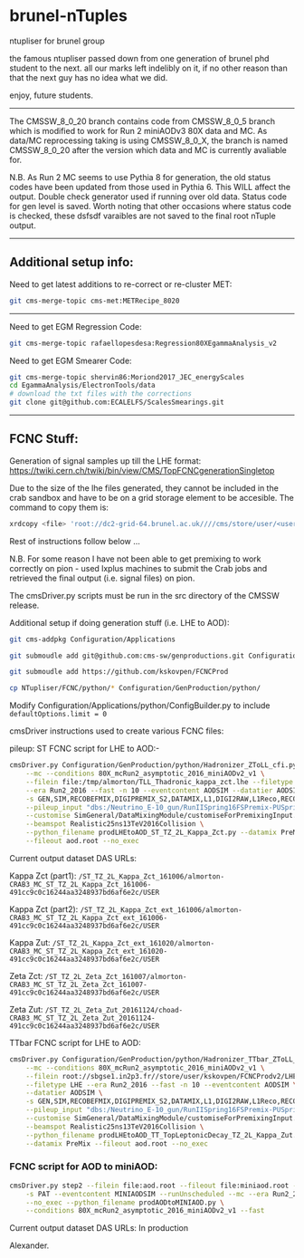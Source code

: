 brunel-nTuples
==============

ntupliser for brunel group

the famous ntupliser passed down from one generation of brunel phd student to
the next. all our marks left indelibly on it, if no other reason than that the
next guy has no idea what we did.

enjoy, future students.

***

The CMSSW_8_0_20 branch contains code from CMSSW_8_0_5 branch which is modified
to work for Run 2 miniAODv3 80X data and MC. As data/MC reprocessing taking is
using CMSSW_8_0_X, the branch is named CMSSW_8_0_20 after the version which data
and MC is currently avaliable for.

N.B. As Run 2 MC seems to use Pythia 8 for generation, the old status codes have
been updated from those used in Pythia 6. This WILL affect the output. Double
check generator used if running over old data. Status code for gen level is
saved. Worth noting that other occasions where status code is checked, these dsfsdf
varaibles are not saved to the final root nTuple output.

---

## Additional setup info:

Need to get latest additions to re-correct or re-cluster MET:

``` bash
git cms-merge-topic cms-met:METRecipe_8020
```
---

Need to get EGM Regression Code:

``` bash
git cms-merge-topic rafaellopesdesa:Regression80XEgammaAnalysis_v2
```

Need to get EGM Smearer Code:
``` bash
git cms-merge-topic shervin86:Moriond2017_JEC_energyScales
cd EgammaAnalysis/ElectronTools/data
# download the txt files with the corrections
git clone git@github.com:ECALELFS/ScalesSmearings.git
```
---

## FCNC Stuff:

Generation of signal samples up till the LHE
format: <https://twiki.cern.ch/twiki/bin/view/CMS/TopFCNCgenerationSingletop>

Due to the size of the lhe files generated, they cannot be included in the crab
sandbox and have to be on a grid storage element to be accesible. The command to
copy them is: 

``` bash
xrdcopy <file> 'root://dc2-grid-64.brunel.ac.uk////cms/store/user/<username>/<dirPath>'
```

Rest of instructions follow below ...

N.B. For some reason I have not been able to get premixing to work correctly on
pion - used lxplus machines to submit the Crab jobs and retrieved the final
output (i.e. signal files) on pion.

The cmsDriver.py scripts must be run in the src directory of the CMSSW release.

Additional setup if doing generation stuff (i.e. LHE to AOD):

``` bash
git cms-addpkg Configuration/Applications

git submoudle add git@github.com:cms-sw/genproductions.git Configuration/GenProduction/

git submoudle add https://github.com/kskovpen/FCNCProd

cp NTupliser/FCNC/python/* Configuration/GenProduction/python/
```

Modify Configuration/Applications/python/ConfigBuilder.py to include
`defaultOptions.limit = 0`

cmsDriver instructions used to create various FCNC files:

pileup:
ST FCNC script for LHE to AOD:-

``` bash
cmsDriver.py Configuration/GenProduction/python/Hadronizer_ZToLL_cfi.py \
    --mc --conditions 80X_mcRun2_asymptotic_2016_miniAODv2_v1 \
    --filein file:/tmp/almorton/TLL_Thadronic_kappa_zct.lhe --filetype LHE \
    --era Run2_2016 --fast -n 10 --eventcontent AODSIM --datatier AODSIM \
    -s GEN,SIM,RECOBEFMIX,DIGIPREMIX_S2,DATAMIX,L1,DIGI2RAW,L1Reco,RECO,HLT:@frozen2016 \
    --pileup_input "dbs:/Neutrino_E-10_gun/RunIISpring16FSPremix-PUSpring16_80X_mcRun2_asymptotic_2016_v3-v1/GEN-SIM-DIGI-RAW" \
    --customise SimGeneral/DataMixingModule/customiseForPremixingInput.customiseForPreMixingInput \
    --beamspot Realistic25ns13TeV2016Collision \
    --python_filename prodLHEtoAOD_ST_TZ_2L_Kappa_Zct.py --datamix PreMix \
    --fileout aod.root --no_exec
```

Current output dataset DAS URLs:

Kappa Zct (part1):
`/ST_TZ_2L_Kappa_Zct_161006/almorton-CRAB3_MC_ST_TZ_2L_Kappa_Zct_161006-491cc9c0c16244aa3248937bd6af6e2c/USER`

Kappa Zct (part2):
`/ST_TZ_2L_Kappa_Zct_ext_161006/almorton-CRAB3_MC_ST_TZ_2L_Kappa_Zct_ext_161006-491cc9c0c16244aa3248937bd6af6e2c/USER`

Kappa Zut:
`/ST_TZ_2L_Kappa_Zct_ext_161020/almorton-CRAB3_MC_ST_TZ_2L_Kappa_Zct_ext_161020-491cc9c0c16244aa3248937bd6af6e2c/USER`

Zeta Zct:
`/ST_TZ_2L_Zeta_Zct_161007/almorton-CRAB3_MC_ST_TZ_2L_Zeta_Zct_161007-491cc9c0c16244aa3248937bd6af6e2c/USER`

Zeta Zut:
`/ST_TZ_2L_Zeta_Zut_20161124/choad-CRAB3_MC_ST_TZ_2L_Zeta_Zut_20161124-491cc9c0c16244aa3248937bd6af6e2c/USER`

TTbar FCNC script for LHE to AOD:

``` bash
cmsDriver.py Configuration/GenProduction/python/Hadronizer_TTbar_ZToLL_cfi.py \
    --mc --conditions 80X_mcRun2_asymptotic_2016_miniAODv2_v1 \
    --filein root://sbgse1.in2p3.fr//store/user/kskovpen/FCNCProdv2/LHE/TT_topLeptonicDecay_kappa_zut_LO/0.lhe \
    --filetype LHE --era Run2_2016 --fast -n 10 --eventcontent AODSIM \
    --datatier AODSIM \
    -s GEN,SIM,RECOBEFMIX,DIGIPREMIX_S2,DATAMIX,L1,DIGI2RAW,L1Reco,RECO,HLT:@frozen2016 \
    --pileup_input "dbs:/Neutrino_E-10_gun/RunIISpring16FSPremix-PUSpring16_80X_mcRun2_asymptotic_2016_v3-v1/GEN-SIM-DIGI-RAW" \
    --customise SimGeneral/DataMixingModule/customiseForPremixingInput.customiseForPreMixingInput \
    --beamspot Realistic25ns13TeV2016Collision \
    --python_filename prodLHEtoAOD_TT_TopLeptonicDecay_TZ_2L_Kappa_Zut.py \
    --datamix PreMix --fileout aod.root --no_exec
```

### FCNC script for AOD to miniAOD:

``` bash
cmsDriver.py step2 --filein file:aod.root --fileout file:miniaod.root -n 10 \
    -s PAT --eventcontent MINIAODSIM --runUnscheduled --mc --era Run2_2016 \
    --no_exec --python_filename prodAODtoMINIAOD.py \
    --conditions 80X_mcRun2_asymptotic_2016_miniAODv2_v1 --fast
```

Current output dataset DAS URLs: In production

Alexander.
